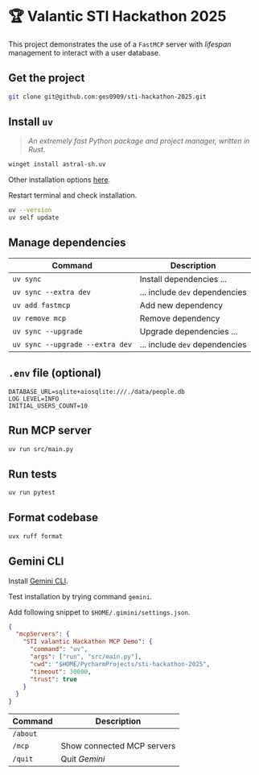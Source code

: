 # 🏆 Valantic STI Hackathon 2025

This project demonstrates the use of a `FastMCP` server with _lifespan_
management to interact with a user database.

## Get the project

```bash
git clone git@github.com:ges0909/sti-hackathon-2025.git
```

## Install `uv`

> _An extremely fast Python package and project manager, written in Rust_.

```bash
winget install astral-sh.uv
```

Other installation options [here](https://github.com/astral-sh/uv?tab=readme-ov-file#installation).

Restart terminal and check installation.

```bash
uv --version
uv self update
```

## Manage dependencies

| Command                         | Description                    |
| ------------------------------- | ------------------------------ |
| `uv sync`                       | Install dependencies ...       |
| `uv sync --extra dev`           | ... include `dev` dependencies |
| `uv add fastmcp`                | Add new dependency             |
| `uv remove mcp`                 | Remove dependency              |
| `uv sync --upgrade`             | Upgrade dependencies ...       |
| `uv sync --upgrade --extra dev` | ... include `dev` dependencies |

## `.env` file (optional)

```properties
DATABASE_URL=sqlite+aiosqlite:///./data/people.db
LOG_LEVEL=INFO
INITIAL_USERS_COUNT=10
```

## Run MCP server

```bash
uv run src/main.py
```

## Run tests

```bash
uv run pytest
```

## Format codebase

```bash
uvx ruff format
```

## Gemini CLI

Install [Gemini CLI](https://github.com/google-gemini/gemini-cli?tab=readme-ov-file#-installation).

Test installation by trying command `gemini`.

Add following snippet to `$HOME/.gimini/settings.json`.

```json
{
  "mcpServers": {
    "STI valantic Hackathon MCP Demo": {
      "command": "uv",
      "args": ["run", "src/main.py"],
      "cwd": "$HOME/PycharmProjects/sti-hackathon-2025",
      "timeout": 30000,
      "trust": true
    }
  }
}
```

| Command  | Description                |
| -------- | -------------------------- |
| `/about` |                            |
| `/mcp`   | Show connected MCP servers |
| `/quit`  | Quit _Gemini_              |
